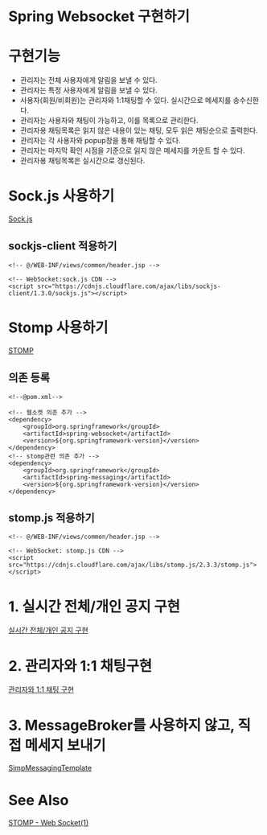# Spring Websocket 구현하기

# 구현기능

- 관리자는 전체 사용자에게 알림을 보낼 수 있다.
- 관리자는 특정 사용자에게 알림을 보낼 수 있다.
- 사용자(회원/비회원)는 관리자와 1:1채팅할 수 있다.  실시간으로 메세지를 송수신한다.
- 관리자는 사용자와 채팅이 가능하고, 이를 목록으로 관리한다.
- 관리자용 채팅목록은 읽지 않은 내용이 있는 채팅, 모두 읽은 채팅순으로 출력한다.
- 관리자는 각 사용자와 popup창을 통해 채팅할 수 있다.
- 관리자는 마지막 확인 시점을 기준으로 읽지 않은 메세지를 카운트 할 수 있다.
- 관리자용 채팅목록은 실시간으로 갱신된다.

# Sock.js 사용하기

[Sock.js](https://www.notion.so/Sock-js-c22d5f857e3942918309cc333de01970)

## sockjs-client 적용하기

    <!-- @/WEB-INF/views/common/header.jsp -->
    		
    <!-- WebSocket:sock.js CDN -->	
    <script src="https://cdnjs.cloudflare.com/ajax/libs/sockjs-client/1.3.0/sockjs.js"></script>

# Stomp 사용하기

[STOMP](https://www.notion.so/STOMP-ffc3e04c05a2480e8038d87225b1017b)

## 의존 등록

    <!--@pom.xml-->
    
    <!-- 웹소켓 의존 추가 -->
    <dependency>
        <groupId>org.springframework</groupId>
        <artifactId>spring-websocket</artifactId>
        <version>${org.springframework-version}</version>
    </dependency>
    <!-- stomp관련 의존 추가 -->
    <dependency>
        <groupId>org.springframework</groupId>
        <artifactId>spring-messaging</artifactId>
        <version>${org.springframework-version}</version>
    </dependency>

## stomp.js 적용하기

    <!-- @/WEB-INF/views/common/header.jsp -->
    
    <!-- WebSocket: stomp.js CDN -->
    <script src="https://cdnjs.cloudflare.com/ajax/libs/stomp.js/2.3.3/stomp.js"></script>
    

# 1. 실시간 전체/개인 공지 구현

[실시간 전체/개인 공지 구현](https://www.notion.so/d0bb0119cb3d4a88bfeb54e61f609323)

# 2. 관리자와 1:1 채팅구현

[관리자와 1:1 채팅 구현](https://www.notion.so/1-1-b350b21d765a46648747e3a53409afef)

# 3. MessageBroker를 사용하지 않고, 직접 메세지 보내기

[SimpMessagingTemplate](https://www.notion.so/SimpMessagingTemplate-17ec2ad7d1ff4c52b1cf6b459d8250cf)

# See Also

[STOMP - Web Socket(1)](http://minjoon.com/spring-stomp)
